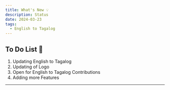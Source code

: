 ```yaml
---
title: What's New 💡
description: Status
date: 2024-03-23
tags:
  - English to Tagalog
---
```



## <b>To Do List 📝</b>

1. Updating English to Tagalog
2. Updating of Logo
3. Open for English to Tagalog Contributions
4. Adding more Features

----